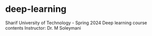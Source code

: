# deep-learning
Sharif University of Technology - Spring 2024
Deep learning course contents
Instructor: Dr. M Soleymani
